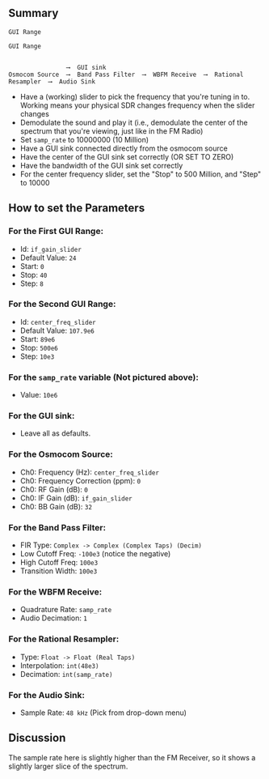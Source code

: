 ## Summary

```
GUI Range

GUI Range


                ⟶  GUI sink                                                
Osmocom Source  ⟶  Band Pass Filter  ⟶  WBFM Receive  ⟶  Rational Resampler  ⟶  Audio Sink                          

```

- Have a (working) slider to pick the frequency that you're tuning in to. Working means your physical SDR changes frequency when the slider changes
- Demodulate the sound and play it (i.e., demodulate the center of the spectrum that you're viewing, just like in the FM Radio)
- Set `samp_rate` to 10000000 (10 Million)
- Have a GUI sink connected directly from the osmocom source
- Have the center of the GUI sink set correctly (OR SET TO ZERO)
- Have the bandwidth of the GUI sink set correctly
- For the center frequency slider, set the "Stop" to 500 Million, and "Step" to 10000 


## How to set the Parameters

### For the First GUI Range:

- Id: `if_gain_slider`
- Default Value: `24`
- Start: `0`
- Stop: `40`
- Step: `8`

### For the Second GUI Range:

- Id: `center_freq_slider`
- Default Value: `107.9e6`
- Start: `89e6`
- Stop: `500e6`
- Step: `10e3`

### For the `samp_rate` variable (Not pictured above):

- Value: `10e6`

### For the GUI sink:

- Leave all as defaults.

### For the Osmocom Source:

- Ch0: Frequency (Hz): `center_freq_slider`
- Ch0: Frequency Correction (ppm): `0`
- Ch0: RF Gain (dB): `0`
- Ch0: IF Gain (dB): `if_gain_slider`
- Ch0: BB Gain (dB): `32`

### For the Band Pass Filter:

- FIR Type: `Complex -> Complex (Complex Taps) (Decim)`
- Low Cutoff Freq: `-100e3` (notice the negative)
- High Cutoff Freq: `100e3`
- Transition Width: `100e3`

### For the WBFM Receive:

- Quadrature Rate: `samp_rate`
- Audio Decimation: `1`

### For the Rational Resampler:

- Type: `Float -> Float (Real Taps)`
- Interpolation: `int(48e3)`
- Decimation: `int(samp_rate)`

### For the Audio Sink:

- Sample Rate: `48 kHz` (Pick from drop-down menu)


## Discussion

The sample rate here is slightly higher than the FM Receiver, so it shows a slightly larger slice of the spectrum.